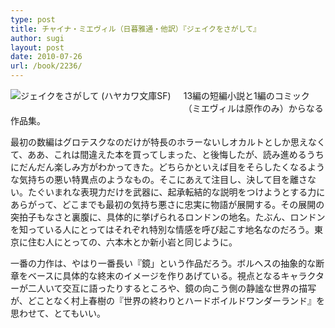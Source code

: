 ```yaml
---
type: post
title: チャイナ・ミエヴィル（日暮雅通・他訳）『ジェイクをさがして』
author: sugi
layout: post
date: 2010-07-26
url: /book/2236/
---
```

<a href="http://www.amazon.co.jp/exec/obidos/ASIN/4150117624/chezsugi-22/ref=nosim/" onclick="_gaq.push(['_trackEvent', 'outbound-article', 'http://www.amazon.co.jp/exec/obidos/ASIN/4150117624/chezsugi-22/ref=nosim/', '']);" name="amazletlink" target="_blank"><img src="http://i0.wp.com/ecx.images-amazon.com/images/I/51nLfidFrTL._SL160_.jpg?w=660" alt="ジェイクをさがして (ハヤカワ文庫SF)" class="alignleft" style="float: left; margin: 0 20px 20px 0;" data-recalc-dims="1" /></a>

13編の短編小説と1編のコミック（ミエヴィルは原作のみ）からなる作品集。

最初の数編はグロテスクなのだけが特長のホラーないしオカルトとしか思えなくて、ああ、これは間違えた本を買ってしまった、と後悔したが、読み進めるうちにだんだん楽しみ方がわかってきた。どちらかといえば目をそらしたくなるような気持ちの悪い特異点のようなもの。そこにあえて注目し、決して目を離さない。たぐいまれな表現力だけを武器に、起承転結的な説明をつけようとする力にあらがって、どこまでも最初の気持ち悪さに忠実に物語が展開する。その展開の突拍子もなさと裏腹に、具体的に挙げられるロンドンの地名。たぶん、ロンドンを知っている人にとってはそれぞれ特別な情感を呼び起こす地名なのだろう。東京に住む人にとっての、六本木とか新小岩と同じように。

一番の力作は、やはり一番長い『鏡」という作品だろう。ボルヘスの抽象的な断章をベースに具体的な終末のイメージを作りあげている。視点となるキャラクターが二人いて交互に語ったりするところや、鏡の向こう側の静謐な世界の描写が、どことなく村上春樹の『世界の終わりとハードボイルドワンダーランド』を思わせて、とてもいい。

